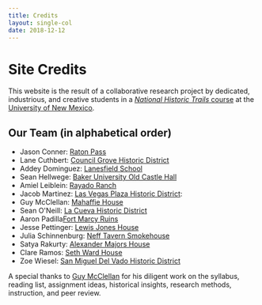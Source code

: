 ```yaml
---
title: Credits
layout: single-col
date: 2018-12-12
---
```


# Site Credits
This website is the result of a collaborative research project by dedicated, industrious, and creative students in a [_National Historic Trails_ course](http://fredgibbs.net/courses/trails) at the [University of New Mexico](http://unm.edu).

## Our Team (in alphabetical order)
- Jason Conner: [Raton Pass](sites/raton-pass)
- Lane Cuthbert: [Council Grove Historic District](sites/council-grove-downtown-historic-district)
- Addey Dominguez: [Lanesfield School](sites/lanesfield-school)
- Sean Hellwege: [Baker University Old Castle Hall](sites/baker-university-old-castle-building)
- Amiel Leiblein: [Rayado Ranch](sites/rayado-ranch)
- Jacob Martinez: [Las Vegas Plaza Historic District](sites/las-vegas-plaza-historic-district):
- Guy McClellan: [Mahaffie House](sites/mahaffie-house)
- Sean O'Neill: [La Cueva Historic District](sites/la-cueva-historic-district)
- Aaron Padilla[Fort Marcy Ruins](sites/fort-marcy)
- Jesse Pettinger: [Lewis Jones House](sites/lewis-jones-house)
- Julia Schinnenburg: [Neff Tavern Smokehouse](sites/neff-tavern-smokehouse)
- Satya Rakurty: [Alexander Majors House](sites/alexander-majors-house)
- Clare Ramos: [Seth Ward House](sites/seth-ward-house)
- Zoe Wiesel: [San Miguel Del Vado Historic District](sites/san-miguel-del-vado)

A special thanks to [Guy McClellan](http://guymcclellan.net/) for his diligent work on the syllabus, reading list, assignment ideas, historical insights, research methods, instruction, and peer review.
